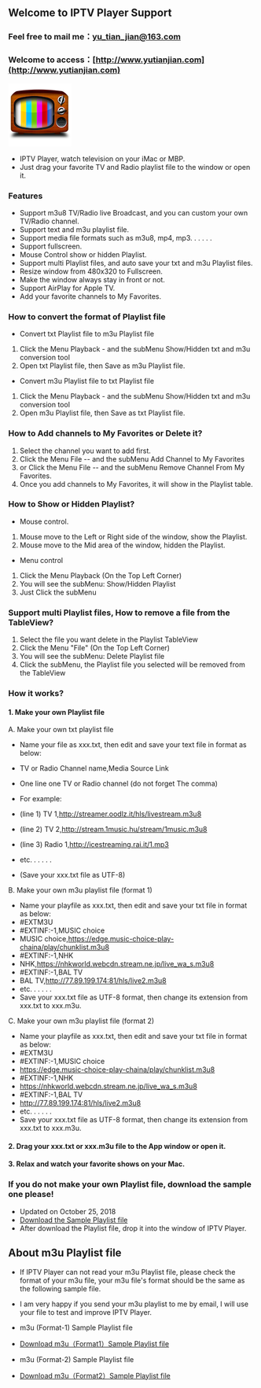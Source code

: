 ## Welcome to IPTV Player Support

### Feel free to mail me：yu_tian_jian@163.com

### Welcome to access：[http://www.yutianjian.com](http://www.yutianjian.com)

![Icon](icon_128.png)

- IPTV Player, watch television on your iMac or MBP.
- Just drag your favorite TV and Radio playlist file to the window or open it.

### Features

- Support m3u8 TV/Radio live Broadcast, and you can custom your own TV/Radio channel.
- Support text and m3u playlist file.
- Support  media file formats such as m3u8, mp4, mp3. . . . . .
- Support fullscreen.
- Mouse Control show or hidden Playlist.
- Support multi Playlist files, and auto save your txt and m3u Playlist files.
- Resize window from 480x320 to Fullscreen.
- Make the window always stay in front or not.
- Support AirPlay for Apple TV.
- Add your favorite channels to My Favorites.

### How to convert the format of Playlist file

- Convert txt Playlist file to m3u Playlist file

1. Click the Menu Playback - and the subMenu Show/Hidden txt and m3u conversion tool
2. Open txt Playlist file, then Save as m3u Playlist file.

- Convert m3u Playlist file to txt Playlist file

1. Click the Menu Playback - and the subMenu Show/Hidden txt and m3u conversion tool
2. Open m3u Playlist file, then Save as txt Playlist file.

### How to Add channels to My Favorites or Delete it?

1. Select the channel you want to add first.
2. Click the Menu File -- and the subMenu Add Channel to My Favorites
3. or Click the Menu File -- and the subMenu Remove Channel From My Favorites.
4. Once you add channels to My Favorites, it will show in the Playlist table.

### How to Show or Hidden Playlist?

- Mouse control.
1. Mouse move to the Left or Right side of the window, show the Playlist.
2. Mouse move to the Mid area of the window, hidden the Playlist.

- Menu control
1. Click the Menu Playback (On the Top Left Corner)
2. You will see the subMenu: Show/Hidden Playlist
3. Just Click the subMenu

### Support multi Playlist files, How to remove a file from the TableView?

1. Select the file you want delete in the Playlist TableView
2. Click the Menu "File" (On the Top Left Corner)
3. You will see the subMenu: Delete Playlist file
4. Click the subMenu, the Playlist file you selected will be  removed from the TableView

### How it works?

#### 1. Make your own Playlist file

 A. Make your own txt playlist file

- Name your file as xxx.txt, then edit and save your text file in format as below:
 
- TV or Radio Channel name,Media Source Link
- One line one TV or Radio channel (do not forget The comma)
- For example:
- (line 1) TV 1,http://streamer.oodlz.it/hls/livestream.m3u8
- (line 2) TV 2,http://stream.1music.hu/stream/1music.m3u8
- (line 3) Radio 1,http://icestreaming.rai.it/1.mp3
- etc. . . . . .
- (Save your xxx.txt file as UTF-8) 

 B. Make your own m3u playlist file (format 1)

- Name your playfile as xxx.txt, then edit and save your txt file in format as below:
- #EXTM3U
- #EXTINF:-1,MUSIC choice
- MUSIC choice,https://edge.music-choice-play-chaina/play/chunklist.m3u8
- #EXTINF:-1,NHK
- NHK,https://nhkworld.webcdn.stream.ne.jp/live_wa_s.m3u8
- #EXTINF:-1,BAL TV
- BAL TV,http://77.89.199.174:81/hls/live2.m3u8
- etc. . . . . .
- Save your xxx.txt file as UTF-8 format, then change its extension from xxx.txt to xxx.m3u.

 C. Make your own m3u playlist file (format 2)

- Name your playfile as xxx.txt, then edit and save your txt file in format as below:
- #EXTM3U
- #EXTINF:-1,MUSIC choice
- https://edge.music-choice-play-chaina/play/chunklist.m3u8
- #EXTINF:-1,NHK
- https://nhkworld.webcdn.stream.ne.jp/live_wa_s.m3u8
- #EXTINF:-1,BAL TV
- http://77.89.199.174:81/hls/live2.m3u8
- etc. . . . . .
- Save your xxx.txt file as UTF-8 format, then change its extension from xxx.txt to xxx.m3u.

#### 2. Drag your xxx.txt or xxx.m3u file to the App window or open it.

#### 3. Relax and watch your favorite shows on your Mac.

### If you do not make your own Playlist file, download the sample one please!

- Updated on October 25, 2018 
- [Download the Sample Playlist file](https://TVPlayerSupport.github.io/Playlist/TVsrc.txt.zip) 
- After download the Playlist file, drop it into the window of IPTV Player.

## About m3u Playlist file

- If IPTV Player can not read your m3u Playlist file, please check the format of your m3u file, your m3u file's format should be the same as the following sample file. 
- I am very happy if you send your m3u playlist to me by email, I will use your file to test and improve IPTV Player. 

- m3u (Format-1) Sample Playlist file 
- [Download m3u（Format1）Sample Playlist file](https://TVPlayerSupport.github.io/txt/M3U_Format-1.m3u.zip)

- m3u (Format-2) Sample Playlist file
- [Download m3u（Format2）Sample Playlist file](https://TVPlayerSupport.github.io/txt/M3U_Format-2.m3u.zip)







